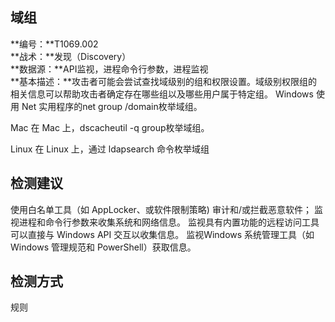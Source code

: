## 域组  
**编号：**T1069.002  
**战术：**发现（Discovery）  
**数据源：**API监视，进程命令行参数，进程监视  
**基本描述：**攻击者可能会尝试查找域级别的组和权限设置。域级别权限组的相关信息可以帮助攻击者确定存在哪些组以及哪些用户属于特定组。
Windows
使用 Net 实用程序的net group /domain枚举域组。

Mac
在 Mac 上，dscacheutil -q group枚举域组。

Linux
在 Linux 上，通过 ldapsearch 命令枚举域组  
## 检测建议  
使用白名单工具（如 AppLocker、或软件限制策略) 审计和/或拦截恶意软件；
监视进程和命令行参数来收集系统和网络信息。
监视具有内置功能的远程访问工具可以直接与 Windows API 交互以收集信息。
监视Windows 系统管理工具（如 Windows 管理规范和 PowerShell）获取信息。  
## 检测方式  
规则